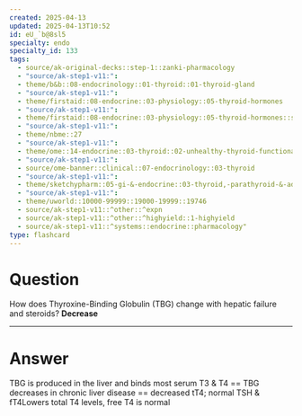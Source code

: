 ```yaml
---
created: 2025-04-13
updated: 2025-04-13T10:52
id: eU_`b@8sl5
specialty: endo
specialty_id: 133
tags:
  - source/ak-original-decks::step-1::zanki-pharmacology
  - "source/ak-step1-v11:": 
  - theme/b&b::08-endocrinology::01-thyroid::01-thyroid-gland
  - "source/ak-step1-v11:": 
  - theme/firstaid::08-endocrine::03-physiology::05-thyroid-hormones
  - "source/ak-step1-v11:": 
  - theme/firstaid::08-endocrine::03-physiology::05-thyroid-hormones::sketchy-pharm
  - "source/ak-step1-v11:": 
  - theme/nbme::27
  - "source/ak-step1-v11:": 
  - theme/ome::14-endocrine::03-thyroid::02-unhealthy-thyroid-functional-disorders
  - "source/ak-step1-v11:": 
  - source/ome-banner::clinical::07-endocrinology::03-thyroid
  - "source/ak-step1-v11:": 
  - theme/sketchypharm::05-gi-&-endocrine::03-thyroid,-parathyroid-&-adrenal::01-propylthiouracil,-methimazole,-levothyroxine
  - "source/ak-step1-v11:": 
  - theme/uworld::10000-99999::19000-19999::19746
  - source/ak-step1-v11::^other::^expn
  - source/ak-step1-v11::^other::^highyield::1-highyield
  - source/ak-step1-v11::^systems::endocrine::pharmacology"
type: flashcard
---
```


# Question
How does Thyroxine-Binding Globulin (TBG) change with hepatic failure and steroids?   **Decrease**

---

# Answer
TBG is produced in the liver and binds most serum T3 & T4 == TBG decreases in chronic liver disease == decreased tT4; normal TSH & fT4Lowers total T4 levels, free T4 is normal